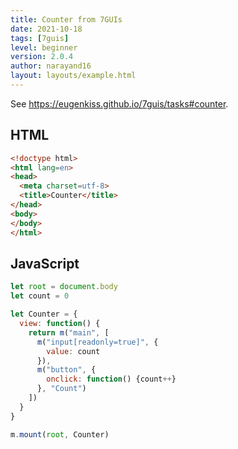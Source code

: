 ```yaml
---
title: Counter from 7GUIs
date: 2021-10-18
tags: [7guis]
level: beginner
version: 2.0.4
author: narayand16
layout: layouts/example.html
---
```


See <https://eugenkiss.github.io/7guis/tasks#counter>.

## HTML

~~~html
<!doctype html>
<html lang=en>
<head>
  <meta charset=utf-8>
  <title>Counter</title>
</head>
<body>
</body>
</html>
~~~

## JavaScript

~~~js
let root = document.body
let count = 0

let Counter = {
  view: function() {
    return m("main", [
      m("input[readonly=true]", {
        value: count
      }),
      m("button", {
        onclick: function() {count++}
      }, "Count")
    ])
  }
}

m.mount(root, Counter)

~~~
